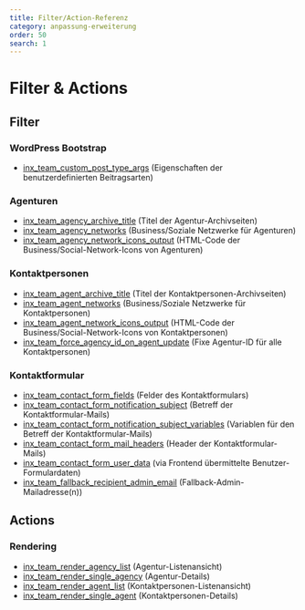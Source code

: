 ```yaml
---
title: Filter/Action-Referenz
category: anpassung-erweiterung
order: 50
search: 1
---
```


# Filter & Actions

## Filter

### WordPress Bootstrap

- [inx_team_custom_post_type_args](filter-inx-team-custom-post-type-args.html) (Eigenschaften der benutzerdefinierten Beitragsarten)

### Agenturen

- [inx_team_agency_archive_title](filter-inx-team-agency-archive-title.html) (Titel der Agentur-Archivseiten)
- [inx_team_agency_networks](filter-inx-team-agency-networks.html) (Business/Soziale Netzwerke für Agenturen)
- [inx_team_agency_network_icons_output](filter-inx-team-agency-network-icons-output.html) (HTML-Code der Business/Social-Network-Icons von Agenturen)

### Kontaktpersonen

- [inx_team_agent_archive_title](filter-inx-team-agent-archive-title.html) (Titel der Kontaktpersonen-Archivseiten)
- [inx_team_agent_networks](filter-inx-team-agent-networks.html) (Business/Soziale Netzwerke für Kontaktpersonen)
- [inx_team_agent_network_icons_output](filter-inx-team-agent-network-icons-output.html) (HTML-Code der Business/Social-Network-Icons von Kontaktpersonen)
- [inx_team_force_agency_id_on_agent_update](filter-inx-team-force-agency-id-on-agent-update.html) (Fixe Agentur-ID für alle Kontaktpersonen)

### Kontaktformular

- [inx_team_contact_form_fields](filter-inx-team-contact-form-fields.html) (Felder des Kontaktformulars)
- [inx_team_contact_form_notification_subject](filter-inx-team-contact-form-notification-subject.html) (Betreff der Kontaktformular-Mails)
- [inx_team_contact_form_notification_subject_variables](filter-inx-team-contact-form-notification-subject-variables.html) (Variablen für den Betreff der Kontaktformular-Mails)
- [inx_team_contact_form_mail_headers](filter-inx-team-contact-form-mail-headers.html) (Header der Kontaktformular-Mails)
- [inx_team_contact_form_user_data](filter-inx-team-contact-form-user-data.html) (via Frontend übermittelte Benutzer-Formulardaten)
- [inx_team_fallback_recipient_admin_email](filter-inx-team-fallback-recipient-admin-email.html) (Fallback-Admin-Mailadresse(n))

## Actions

### Rendering

- [inx_team_render_agency_list](action-inx-team-render-agency-list.html) (Agentur-Listenansicht)
- [inx_team_render_single_agency](action-inx-team-render-single-agency.html) (Agentur-Details)
- [inx_team_render_agent_list](action-inx-team-render-agent-list.html) (Kontaktpersonen-Listenansicht)
- [inx_team_render_single_agent](action-inx-team-render-single-agent.html) (Kontaktpersonen-Details)